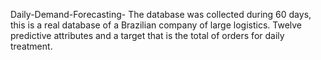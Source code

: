 Daily-Demand-Forecasting-
The database was collected during 60 days, this is a real database of a Brazilian company of large logistics. 
Twelve predictive attributes and a target that is the total of orders for daily treatment.
